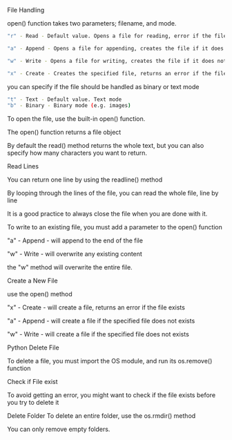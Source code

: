 File Handling

open() function takes two parameters; filename, and mode.

```bash
"r" - Read - Default value. Opens a file for reading, error if the file does not exist

"a" - Append - Opens a file for appending, creates the file if it does not exist

"w" - Write - Opens a file for writing, creates the file if it does not exist

"x" - Create - Creates the specified file, returns an error if the file exists
```

you can specify if the file should be handled as binary or text mode

```bash
"t" - Text - Default value. Text mode
"b" - Binary - Binary mode (e.g. images)
```

To open the file, use the built-in open() function.

The open() function returns a file object


By default the read() method returns the whole text, but you can also specify how many characters you want to return.


Read Lines

You can return one line by using the readline() method


By looping through the lines of the file, you can read the whole file, line by line

It is a good practice to always close the file when you are done with it.

To write to an existing file, you must add a parameter to the open() function

"a" - Append - will append to the end of the file

"w" - Write - will overwrite any existing content

the "w" method will overwrite the entire file.



Create a New File

use the open() method

"x" - Create - will create a file, returns an error if the file exists

"a" - Append - will create a file if the specified file does not exists

"w" - Write - will create a file if the specified file does not exists


Python Delete File

To delete a file, you must import the OS module, and run its os.remove() function

Check if File exist

To avoid getting an error, you might want to check if the file exists before you try to delete it

Delete Folder
To delete an entire folder, use the os.rmdir() method

You can only remove empty folders.
